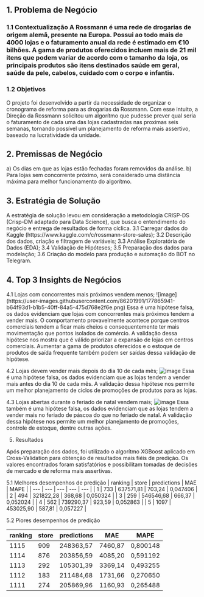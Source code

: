 <h2>1. Problema de Negócio</h2>
<h3>1.1 Contextualização
A Rossmann é uma rede de drogarias de origem alemã, presente na Europa. Possui ao todo mais de 4000 lojas e o faturamento anual da rede é estimado em €10 bilhões. A gama de produtos oferecidos incluem mais de 21 mil itens que podem variar de acordo com o tamanho da loja, os principais produtos são itens destinados saúde em geral, saúde da pele, cabelos, cuidado com o corpo e infantis.

<h3>1.2 Objetivos</h3>
O projeto foi desenvolvido a partir da necessidade de organizar o cronograma de reforma para as drogarias da Rossmann. Com esse intuito, a Direção da Rossmann solicitou um algorítmo que pudesse prever qual seria o faturamento de cada uma das lojas cadastradas nas proximas seis semanas, tornando possível um planejamento de reforma mais assertivo, baseado na lucratividade da unidade.

<h2>2. Premissas de Negócio</h2>
a) Os dias em que as lojas estão fechadas foram removidos da análise.
b) Para lojas sem concorrente próximo, será considerado uma distância máxima para melhor funcionamento do algorítmo.

<h2>3. Estratégia de Solução</h2>
A estratégia de solução levou em consideração a metodologia CRISP-DS (Crisp-DM adaptado para Data Science), que busca o entendimento do negócio e entrega de resultados de forma cíclica.
3.1 Carregar dados do Kaggle (https://www.kaggle.com/c/rossmann-store-sales);</h3>
3.2 Descrição dos dados, criação e filtragem de variáveis;
3.3 Análise Exploratória de Dados (EDA);
3.4 Validação de Hipóteses;
3.5 Preparação dos dados para modelação;
3.6 Criação do modelo para produção e automação do BOT no Telegram.

<h2>4. Top 3 Insights de Negócios</h2>
4.1 Lojas com concorrentes mais próximos vendem menos;
![image](https://user-images.githubusercontent.com/86201991/177865941-b64f93d1-b1b5-40ff-84a5-475d768e2f6e.png)
Essa é uma hipótese falsa, os dados evidenciam que lojas com concorrentes mais próximos tendem a vender mais. O comportamento provavelmente acontece porque centros comerciais tendem a ficar mais cheios e consequentemente ter mais movimentação que pontos isolados de comércio.
A validação dessa hipótese nos mostra que é válido priorizar a expansão de lojas em centros comerciais. Aumentar a gama de produtos oferecidos e o estoque de produtos de saída frequente também podem ser saídas dessa validação de hipótese.

4.2 Lojas devem vender mais depois do dia 10 de cada mês;
![image](https://user-images.githubusercontent.com/86201991/177865973-bd6d75ce-6d39-474e-b3ba-9bbf632cdc80.png)
Essa é uma hipótese falsa, os dados evidenciam que as lojas tendem a vender mais antes do dia 10 de cada mês.
A validação dessa hipótese nos permite um melhor planejamento de ciclos de promoções de produtos para as lojas.

4.3 Lojas abertas durante o feriado de natal vendem mais;
![image](https://user-images.githubusercontent.com/86201991/177865979-f7da41aa-573c-4823-b975-82d529251080.png)
Essa também é uma hipótese falsa, os dados evidenciam que as lojas tendem a vender mais no feriado de páscoa do que no feriado de natal.
A validação dessa hipótese nos permite um melhor planejamento de promoções, controle de estoque, dentre outras ações.

5. Resultados

Após preparação dos dados, foi utilizado o algorítmo XGBoost aplicado em Cross-Validation para obtenção de resultados mais fiéis de predição. Os valores encontrados foram satisfatórios e possibilitam tomadas de decisões de mercado e de reforma mais assertivas.

5.1 Melhores desempenhos de predição
| ranking | store  |  predictions  | MAE | MAPE |
| --- | --- | --- | --- | --- |
| 1 | 733 | 637571,81  | 703,24 | 0,047406 |
| 2 | 494 | 321822,28  | 368,68 | 0,050324 |
| 3 | 259 | 546546,68 | 666,37 | 0,052024 |
| 4 | 562 | 739290,37 | 923,59 | 0,052863 |
| 5 | 1097 | 453025,90 | 587,81 | 0,057227 |

5.2 Piores desempenhos de predição

| ranking | store | predictions | MAE | MAPE |
| --- | --- | --- | --- | --- |
| 1115 | 909 | 248363,57 | 7460,87 | 0,800148 |
| 1114 | 876 | 203856,59 | 4085,20 | 0,591192 |
| 1113 | 292 | 105301,39 | 3369,14 | 0,493255 |
| 1112 | 183 | 211484,68 | 1731,66 | 0,270650 |
| 1111 | 274 | 205869,96 | 1160,93 | 0,265488 |
